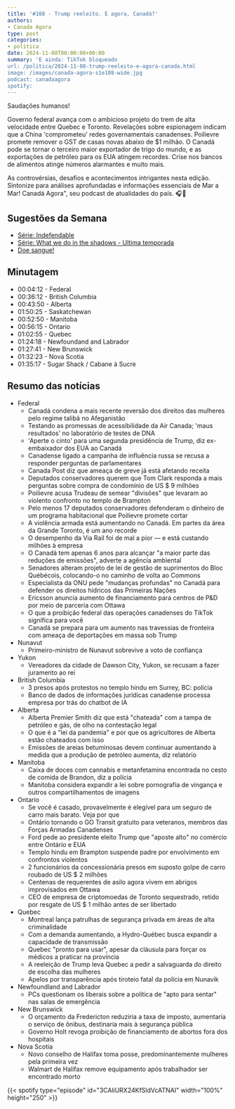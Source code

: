 ```yaml
---
title: '#108 - Trump reeleito. E agora, Canadá?'
authors:
- Canada Agora
type: post
categories:
- politica
date: 2024-11-08T00:00:00+00:00
summary: 'E ainda: TikTok bloqueado
url: /politica/2024-11-08-trump-reeleito-e-agora-canada.html
image: /images/canada-agora-s1e108-wide.jpg
podcast: canadaagora
spotify:
---
```


Saudações humanos!

Governo federal avança com o ambicioso projeto do trem de alta velocidade entre Quebec e Toronto. Revelações
sobre espionagem indicam que a China 'comprometeu' redes governamentais canadenses. Poilievre promete
remover o GST de casas novas abaixo de $1 milhão. O Canadá pode se tornar o terceiro maior exportador de
trigo do mundo, e as exportações de petróleo para os EUA atingem recordes. Crise nos bancos de alimentos
atinge números alarmantes e muito mais.

As controvérsias, desafios e acontecimentos intrigantes nesta edição. Sintonize para análises
aprofundadas e informações essenciais de Mar a Mar! Canadá Agora", seu podcast de atualidades
do país. 🎧📰

## Sugestões da Semana

- [Série: Indefendable](https://www.tvaplus.ca/tva/indefendable)
- [Série: What we do in the shadows - Ultima temporada](https://www.imdb.com/title/tt7908628/)
- [Doe sangue!](https://blood.ca)

## Minutagem
- 00:04:12 - Federal
- 00:36:12 - British Columbia
- 00:43:50 - Alberta
- 01:50:25 - Saskatchewan
- 00:52:50 - Manitoba
- 00:56:15 - Ontario
- 01:02:55 - Quebec
- 01:24:18 - Newfoundand and Labrador
- 01:27:41 - New Brunswick
- 01:32:23 - Nova Scotia
- 01:35:17 - Sugar Shack / Cabane à Sucre

## Resumo das notícias
- Federal
  - Canadá condena a mais recente reversão dos direitos das mulheres pelo regime talibã no Afeganistão
  - Testando as promessas de acessibilidade da Air Canada; 'maus resultados' no laboratório de testes de DNA
  - 'Aperte o cinto' para uma segunda presidência de Trump, diz ex-embaixador dos EUA ao Canadá
  - Canadense ligado a campanha de influência russa se recusa a responder perguntas de parlamentares
  - Canada Post diz que ameaça de greve já está afetando receita
  - Deputados conservadores querem que Tom Clark responda a mais perguntas sobre compra de condomínio de US $ 9 milhões
  - Poilievre acusa Trudeau de semear "divisões" que levaram ao violento confronto no templo de Brampton
  - Pelo menos 17 deputados conservadores defenderam o dinheiro de um programa habitacional que Poilievre promete cortar
  - A violência armada está aumentando no Canadá. Em partes da área da Grande Toronto, é um ano recorde
  - O desempenho da Via Rail foi de mal a pior — e está custando milhões à empresa
  - O Canadá tem apenas 6 anos para alcançar "a maior parte das reduções de emissões", adverte a agência ambiental
  - Senadores alteram projeto de lei de gestão de suprimentos do Bloc Québécois, colocando-o no caminho de volta ao Commons
  - Especialista da ONU pede "mudanças profundas" no Canadá para defender os direitos hídricos das Primeiras Nações
  - Ericsson anuncia aumento de financiamento para centros de P&D por meio de parceria com Ottawa
  - O que a proibição federal das operações canadenses do TikTok significa para você
  - Canadá se prepara para um aumento nas travessias de fronteira com ameaça de deportações em massa sob Trump
- Nunavut
  - Primeiro-ministro de Nunavut sobrevive a voto de confiança
- Yukon
  - Vereadores da cidade de Dawson City, Yukon, se recusam a fazer juramento ao rei
- British Columbia
  - 3 presos após protestos no templo hindu em Surrey, BC: polícia
  - Banco de dados de informações jurídicas canadense processa empresa por trás do chatbot de IA
- Alberta
  - Alberta Premier Smith diz que está "chateada" com a tampa de petróleo e gás, de olho na contestação legal
  - O que é a "lei da pandemia" e por que os agricultores de Alberta estão chateados com isso
  - Emissões de areias betuminosas devem continuar aumentando à medida que a produção de petróleo aumenta, diz relatório
- Manitoba
  - Caixa de doces com cannabis e metanfetamina encontrada no cesto de comida de Brandon, diz a polícia
  - Manitoba considera expandir a lei sobre pornografia de vingança e outros compartilhamentos de imagens
- Ontario
  - Se você é casado, provavelmente é elegível para um seguro de carro mais barato. Veja por que
  - Ontário tornando o GO Transit gratuito para veteranos, membros das Forças Armadas Canadenses
  - Ford pede ao presidente eleito Trump que "aposte alto" no comércio entre Ontário e EUA
  - Templo hindu em Brampton suspende padre por envolvimento em confrontos violentos
  - 2 funcionários da concessionária presos em suposto golpe de carro roubado de US $ 2 milhões
  - Centenas de requerentes de asilo agora vivem em abrigos improvisados em Ottawa
  - CEO de empresa de criptomoedas de Toronto sequestrado, retido por resgate de US $ 1 milhão antes de ser libertado
- Quebec
  - Montreal lança patrulhas de segurança privada em áreas de alta criminalidade
  - Com a demanda aumentando, a Hydro-Québec busca expandir a capacidade de transmissão
  - Quebec "pronto para usar", apesar da cláusula para forçar os médicos a praticar na província
  - A reeleição de Trump leva Quebec a pedir a salvaguarda do direito de escolha das mulheres
  - Apelos por transparência após tiroteio fatal da polícia em Nunavik
- Newfoundland and Labrador
  - PCs questionam os liberais sobre a política de "apto para sentar" nas salas de emergência
- New Brunswick
  - O orçamento da Fredericton reduziria a taxa de imposto, aumentaria o serviço de ônibus, destinaria mais à segurança pública
  - Governo Holt revoga proibição de financiamento de abortos fora dos hospitais
- Nova Scotia
  - Novo conselho de Halifax toma posse, predominantemente mulheres pela primeira vez
  - Walmart de Halifax remove equipamento após trabalhador ser encontrado morto

{{< spotify type="episode" id="3CAliURX24KfSldVcATNAI" width="100%" height="250" >}}
